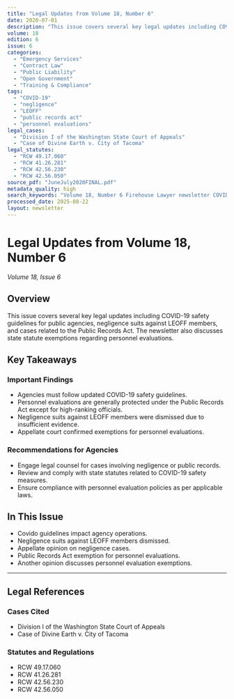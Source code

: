 ```yaml
---
title: "Legal Updates from Volume 18, Number 6"
date: 2020-07-01
description: "This issue covers several key legal updates including COVID-19 safety guidelines for public agencies, negligence suits against LEOFF members, and cases related to the Public Records Act. The newsletter also discusses state statute exemptions regarding personnel evaluations."
volume: 18
edition: 6
issue: 6
categories:
  - "Emergency Services"
  - "Contract Law"
  - "Public Liability"
  - "Open Government"
  - "Training & Compliance"
tags:
  - "COVID-19"
  - "negligence"
  - "LEOFF"
  - "public records act"
  - "personnel evaluations"
legal_cases:
  - "Division I of the Washington State Court of Appeals"
  - "Case of Divine Earth v. City of Tacoma"
legal_statutes:
  - "RCW 49.17.060"
  - "RCW 41.26.281"
  - "RCW 42.56.230"
  - "RCW 42.56.050"
source_pdf: "JuneJuly2020FINAL.pdf"
metadata_quality: high
search_keywords: "Volume 18, Number 6 Firehouse Lawyer newsletter COVID-19 safety guidelines negligence suits LEOFF members negligence case opinions public records act personnel evaluations..."
processed_date: 2025-08-22
layout: newsletter
---
```


# Legal Updates from Volume 18, Number 6

*Volume 18, Issue 6*

## Overview

This issue covers several key legal updates including COVID-19 safety guidelines for public agencies, negligence suits against LEOFF members, and cases related to the Public Records Act. The newsletter also discusses state statute exemptions regarding personnel evaluations.

## Key Takeaways

### Important Findings

- Agencies must follow updated COVID-19 safety guidelines.
- Personnel evaluations are generally protected under the Public Records Act except for high-ranking officials.
- Negligence suits against LEOFF members were dismissed due to insufficient evidence.
- Appellate court confirmed exemptions for personnel evaluations.

### Recommendations for Agencies

- Engage legal counsel for cases involving negligence or public records.
- Review and comply with state statutes related to COVID-19 safety measures.
- Ensure compliance with personnel evaluation policies as per applicable laws.

## In This Issue

- Covido guidelines impact agency operations.
- Negligence suits against LEOFF members dismissed.
- Appellate opinion on negligence cases.
- Public Records Act exemption for personnel evaluations.
- Another opinion discusses personnel evaluation exemptions.

---

## Legal References

### Cases Cited

- Division I of the Washington State Court of Appeals
- Case of Divine Earth v. City of Tacoma

### Statutes and Regulations

- RCW 49.17.060
- RCW 41.26.281
- RCW 42.56.230
- RCW 42.56.050

